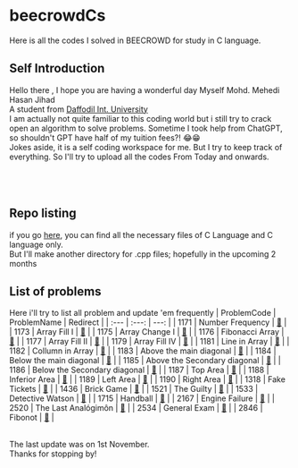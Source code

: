 # beecrowdCs
Here is all the codes I solved in BEECROWD for study in C language.
## Self Introduction
Hello there , I hope you are having a wonderful day
Myself Mohd. Mehedi Hasan Jihad</br>
A student from [Daffodil Int. University](https://daffodilvarsity.edu.bd/)
</br> I am actually not quite familiar to this coding world but i still try to crack open an algorithm to solve problems. Sometime I took help from ChatGPT, so shouldn't GPT have half of my tuition fees?! 😂😁</br>
Jokes aside, it is a self coding workspace for me. But I try to keep track of everything. So I'll try to upload all the codes From Today and onwards.</br>
</br>
</br>
</br>
## Repo listing
if you go [here](FIles), you can find all the necessary files of C Language and C language only.</br>
But I'll make another directory for .cpp files; hopefully in the upcoming 2 months</br>

## List of problems
Here i'll try to list all problem and update 'em frequently
| ProblemCode | ProblemName | Redirect |
| :---         |     :---:      |          ---: |
| 1171   | Number Frequency  | [📌](FIles/1171.c)  |
| 1173     | Array Fill I       |  [📌](FIles/1173.c)     |
| 1175     | Array Change I       | [📌](FIles/1175.c)      |
| 1176     | Fibonacci Array | [📌](FIles/1176.c)      |
| 1177     | Array Fill II       | [📌](FIles/1177.c)      |
| 1179     | Array Fill IV       | [📌](FIles/1179.c)      |
| 1181     | Line in Array       | [📌](FIles/1181.c)      |
| 1182     |  Collumn in Array      | [📌](FIles/1182.c)      |
| 1183     | Above the main diagonal       | [📌](FIles/1183.c)      |
| 1184     | Below the main diagonal       | [📌](FIles/1184.c)      |
| 1185     | Above the Secondary diagonal       | [📌](FIles/1185.c)      |
| 1186     | Below the Secondary diagonal | [📌](FIles/1186.c)      |
| 1187     | Top Area       | [📌](FIles/1187.c)      |
| 1188     | Inferior Area       | [📌](FIles/1188.c)      |
| 1189     | Left Area       | [📌](FIles/1189.c)      |
| 1190     | Right Area       | [📌](FIles/1190.c)     |
| 1318     | Fake Tickets       | [📌](FIles/1318.c)      |
| 1436     | Brick Game       | [📌](FIles/1436.c)      |
| 1521     | The Guilty       | [📌](FIles/1521.c)      |
| 1533     | Detective Watson       | [📌](FIles/1533.c)      |
| 1715     | Handball       | [📌](FIles/1715.c)      |
| 2167     | Engine Failure       | [📌](FIles/2167.c)      |
| 2520     | The Last Analógimôn       | [📌](FIles/2167.c)      |
| 2534     | General Exam       | [📌](FIles/2534.c)      |
| 2846     | Fibonot       | [📌](FIles/2846.c)      |


</br>
The last update was on 1st November.
 </br>
Thanks for stopping by!
